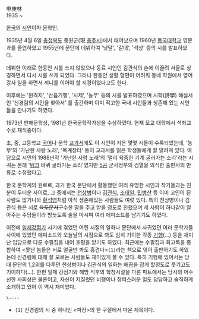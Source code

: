 申庚林  
1935 ~

[한국](%ED%95%9C%EA%B5%AD.md)의 [시인](%EC%8B%9C%EC%9D%B8.md)이자 문학인.

1935년 4월 6일 [충청북도](%EC%B6%A9%EC%B2%AD%EB%B6%81%EB%8F%84.md) 중원군(現
[충주시](%EC%B6%A9%EC%A3%BC%EC%8B%9C.md))에서 태어났으며 1960년
[동국대학교](%EB%8F%99%EA%B5%AD%EB%8C%80%ED%95%99%EA%B5%90.md) 영문과를 졸업하였고 1955년에
문단에 데뷔하여 '낮달', '갈대', '석상' 등의 시를 발표하였다.

데뷔한 이래로 한동안 시를 쓰지 않았으나 동료 시인인 김관식의 손에 이끌려 서울로 상경하면서 다시 시를 쓰게 되었다. 그러나 한동안 생활
형편이 어려워 동네 학원에서 영어 강사 일을 하면서 끼니를 이어야 할 지경이었다고도 한다.

이후에는 '원격지', '산읍기행', '시제', '농무' 등의 시를 발표하였으며 시학(詩學) 해설서인 '신경림의 시인을 찾아서' 를 출간하며
이미 작고한 국내 시인들과 생존해 있는 시인들을 만나기도 하였다.

1973년 만해문학상, 1981년 한국문학작가상을 수상하였다. 현재 모교 대학에서 석좌교수로 재직중이다.

초, 중, 고등학교 [국어](%EA%B5%AD%EC%96%B4.md)나 문학
[교과서](%EA%B5%90%EA%B3%BC%EC%84%9C.md)에도 이 시인이 지은 몇몇 시들이 수록되었는데, '농무'와 '가난한
사랑 노래', '목계장터' 등이 교과서를 읽은 학생들에게 잘 알려져 있다. 여담으로 시인의 1988년작 '가난한 사랑 노래'의 '멀리 육중한
기계 굴러가는 소리'라는 시귀는 본래 '[탱크](%ED%83%B1%ED%81%AC.md) 바퀴 굴러가는 소리'였지만
[5공](5%EA%B3%B5.md) 군사정부의 검열을 의식한 출판사의 만류로 수정했다고.

한국 문학계의 원로로, 과거 한국 문단에서 활동했던 여러 유명한 시인과 작가들과는 친분이 두터운 사이로, 그 중에서는
[천상병](%EC%B2%9C%EC%83%81%EB%B3%91.md)이나
[김관식](%EA%B9%80%EA%B4%80%EC%8B%9D.md),
[조태일](%EC%A1%B0%ED%83%9C%EC%9D%BC.md),
[민병산](%EB%AF%BC%EB%B3%91%EC%82%B0.md) 등 이미 고인이 된 사람도 많거니와
[황석영](%ED%99%A9%EC%84%9D%EC%98%81.md)처럼 아직 생존해있는 사람들도 여럿 있다. 특히 천상병이나 김관식
등은 서로 <del>육두문자</del>구수한 말을 주고 받을 정도로 친했으며 세 사람이 하나같이 알아주는 주당들이라 밤늦도록 술을 마시며
여러 에피소드를 남기기도 하였다.

이전에 [일제강점기](%EC%9D%BC%EC%A0%9C%EA%B0%95%EC%A0%90%EA%B8%B0.md) 시기에 겪었던 어린
시절의 일화나 문단에서 사귀었던 여러 문학가들 사이에 있었던 에피소드와 오늘날의 시점으로 봐도 심히 기이한 각종
[기행](%EA%B8%B0%ED%96%89.md)(...) 등을 재미난 입담으로 다룬 수필집을 내어 호평을 받기도 하였다. 최근에는
수필집과 회고록을 종합하여 <못난 놈들은 서로 얼굴만 봐도 흥겹다>`[1]`라는 책으로 엮어 출판하기도 하였는데 신경림에 대해 잘 모르는
사람들도 재미있게 볼 수 있다. 특히 기행에 있어서는 당대 문단의 1,2위를 다투던 천상병이나 김관식의 일화는 배꼽을 잡게 할정도로 웃기고도
기이하다(...). 한편 일제 강점기와 해방 직후의 학창시절을 다룬 파트에서는 당시의 어수선한 사회상은 물론이고, 자신이 저질렀던 비행이나
창피스러운 일도 담담하고 솔직하게 소개하고 있어 이 역시 재미있다.

`\----`

  * `[1]` 신경림의 시 중 하나인 <파장>의 한 구절에서 따온 제목이다.

